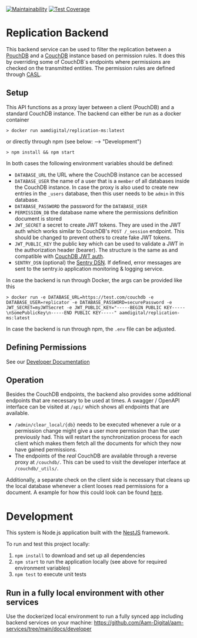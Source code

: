 [![Maintainability](https://api.codeclimate.com/v1/badges/f64d334dac765d672119/maintainability)](https://codeclimate.com/github/Aam-Digital/replication-backend/maintainability)
[![Test Coverage](https://api.codeclimate.com/v1/badges/f64d334dac765d672119/test_coverage)](https://codeclimate.com/github/Aam-Digital/replication-backend/test_coverage)

# Replication Backend

This backend service can be used to filter the replication between a [PouchDB](https://pouchdb.com/) and a [CouchDB](https://docs.couchdb.org/en/stable/index.html) instance based on permission rules.
It does this by overriding some of CouchDB`s endpoints where permissions are checked on the transmitted entities.
The permission rules are defined through [CASL](https://casl.js.org/v5/en/).

## Setup
This API functions as a proxy layer between a client (PouchDB) and a standard CouchDB instance.
The backend can either be run as a docker container 
```
> docker run aamdigital/replication-ms:latest
```
or directly through npm (see below: --> "Development")
```
> npm install && npm start
```
In both cases the following environment variables should be defined:
- `DATABASE_URL` the URL where the CouchDB instance can be accessed
- `DATABASE_USER` the name of a user that is a `member` of all databases inside the CouchDB instance. In case the proxy is also used to create new entries in the `_users` database, then this user needs to be `admin` in this database.
- `DATABASE_PASSWORD` the password for the `DATABASE_USER`
- `PERMISSION_DB` the database name where the permissions definition document is stored
- `JWT_SECRET` a secret to create JWT tokens. They are used in the JWT auth which works similar to CouchDB's `POST /_session` endpoint. This should be changed to prevent others to create fake JWT tokens.
- `JWT_PUBLIC_KEY` the public key which can be used to validate a JWT in the authorization header (bearer). The structure is the same as and compatible with [CouchDB JWT auth](https://docs.couchdb.org/en/stable/api/server/authn.html#jwt-authentication).
- `SENTRY_DSN` (optional) the [Sentry DSN](https://docs.sentry.io/product/sentry-basics/dsn-explainer/). If defined, error messages are sent to the sentry.io application monitoring & logging service.

In case the backend is run through Docker, the args can be provided like this
```
> docker run -e DATABASE_URL=https://test.com/couchdb -e DATABASE_USER=replicator -e DATABASE_PASSWORD=securePassword -e JWT_SECRET=myJWTSecret -e JWT_PUBLIC_KEY="-----BEGIN PUBLIC KEY-----\nSomePublicKey\n-----END PUBLIC KEY-----" aamdigital/replication-ms:latest
```
In case the backend is run through npm, the `.env` file can be adjusted.

## Defining Permissions

See our [Developer Documentation](https://aam-digital.github.io/ndb-core/documentation/additional-documentation/concepts/user-roles-and-permissions.html)

## Operation
Besides the CouchDB endpoints, the backend also provides some additional endpoints that are necessary to be used at times.
A swagger / OpenAPI interface can be visited at `/api/` which shows all endpoints that are available.
- `/admin/clear_local/{db}` needs to be executed whenever a rule or a permission change might give a user more permission than the user previously had. This will restart the synchronization process for each client which makes them fetch all the documents for which they now have gained permissions.
- The endpoints of the *real* CouchDB are available through a reverse proxy at `/couchdb/`. This can be used to visit the developer interface at `/couchdb/_utils/`.

Additionally, a separate check on the client side is necessary that cleans up the local database whenever a client looses read permissions for a document.
A example for how this could look can be found [here](https://github.com/Aam-Digital/ndb-core/blob/master/src/app/core/permissions/permission-enforcer/permission-enforcer.service.ts).


# Development
This system is Node.js application built with the [NestJS](https://nestjs.com/) framework.

To run and test this project locally:
1. `npm install` to download and set up all dependencies
2. `npm start` to run the application locally (see above for required environment variables)
3. `npm test` to execute unit tests

## Run in a fully local environment with other services
Use the dockerized local environment to run a fully synced app including backend services on your machine:
https://github.com/Aam-Digital/aam-services/tree/main/docs/developer
